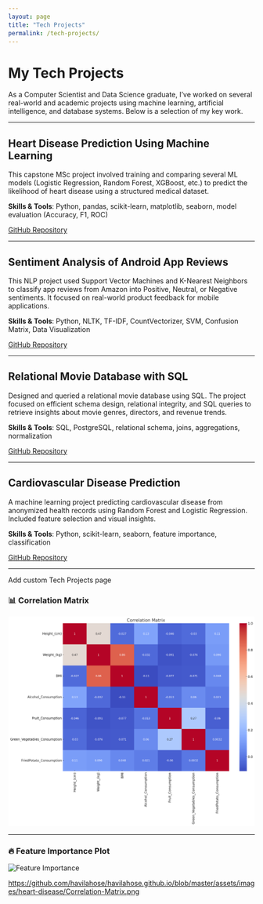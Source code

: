 ```yaml
---
layout: page
title: "Tech Projects"
permalink: /tech-projects/
---
```


#  My Tech Projects

As a Computer Scientist and Data Science graduate, I’ve worked on several real-world and academic projects using machine learning, artificial intelligence, and database systems. Below is a selection of my key work.

---

##  Heart Disease Prediction Using Machine Learning

This capstone MSc project involved training and comparing several ML models (Logistic Regression, Random Forest, XGBoost, etc.) to predict the likelihood of heart disease using a structured medical dataset.

**Skills & Tools**: Python, pandas, scikit-learn, matplotlib, seaborn, model evaluation (Accuracy, F1, ROC)

 [GitHub Repository](https://github.com/havilahose/heart-disease-prediction-ml)

---

##  Sentiment Analysis of Android App Reviews

This NLP project used Support Vector Machines and K-Nearest Neighbors to classify app reviews from Amazon into Positive, Neutral, or Negative sentiments. It focused on real-world product feedback for mobile applications.

**Skills & Tools**: Python, NLTK, TF-IDF, CountVectorizer, SVM, Confusion Matrix, Data Visualization

 [GitHub Repository](https://github.com/havilahose/android-app-review-sentiment-analysis)

---

##  Relational Movie Database with SQL

Designed and queried a relational movie database using SQL. The project focused on efficient schema design, relational integrity, and SQL queries to retrieve insights about movie genres, directors, and revenue trends.

**Skills & Tools**: SQL, PostgreSQL, relational schema, joins, aggregations, normalization

 [GitHub Repository](https://github.com/havilahose/relational-movie-database-sql-project)

---

##  Cardiovascular Disease Prediction

A machine learning project predicting cardiovascular disease from anonymized health records using Random Forest and Logistic Regression. Included feature selection and visual insights.

**Skills & Tools**: Python, scikit-learn, seaborn, feature importance, classification

 [GitHub Repository](https://github.com/havilahose/cardiovascular-disease-prediction-ml)

---

Add custom Tech Projects page

### 📊 Correlation Matrix

![Correlation Matrix](../assets/images/heart-disease/Correlation-Matrix.png)

---

### 🔥 Feature Importance Plot

![Feature Importance](../assets/images/heart-disease/feature_importance.png)

https://github.com/havilahose/havilahose.github.io/blob/master/assets/images/heart-disease/Correlation-Matrix.png
